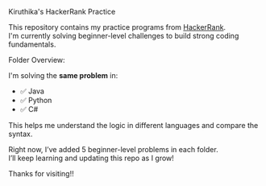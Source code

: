 Kiruthika's HackerRank Practice

This repository contains my practice programs from [HackerRank](https://www.hackerrank.com/).  
I'm currently solving beginner-level challenges to build strong coding fundamentals.

Folder Overview:

I'm solving the **same problem** in:

- ✅ Java
- ✅ Python
- ✅ C#

This helps me understand the logic in different languages and compare the syntax.

Right now, I’ve added 5 beginner-level problems in each folder.  
I’ll keep learning and updating this repo as I grow!

Thanks for visiting!!
